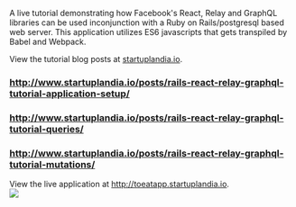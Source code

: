 A live tutorial demonstrating how Facebook's React, Relay and GraphQL libraries can be used inconjunction with a Ruby on Rails/postgresql based web server.  This application utilizes ES6 javascripts that gets transpiled by Babel and Webpack.

View the tutorial blog posts at <a href='http://startuplandia.io' target='new'>startuplandia.io</a>.

### http://www.startuplandia.io/posts/rails-react-relay-graphql-tutorial-application-setup/

### http://www.startuplandia.io/posts/rails-react-relay-graphql-tutorial-queries/

### http://www.startuplandia.io/posts/rails-react-relay-graphql-tutorial-mutations/

View the live application at <a href='http://toeatapp.startuplandia.io' target='new'>http://toeatapp.startuplandia.io</a>.
<br/>
<img src='http://www.startuplandia.io/assets/images/share/graphql-relay-tutorial-queries.png'/>
